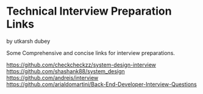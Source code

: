 # Technical Interview Preparation Links
by utkarsh dubey

Some Comprehensive and concise links for interview preparations.

https://github.com/checkcheckzz/system-design-interview
https://github.com/shashank88/system_design
https://github.com/andreis/interview
https://github.com/arialdomartini/Back-End-Developer-Interview-Questions

